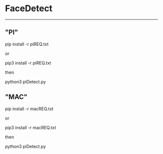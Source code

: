 # FaceDetect
-----------------------------

"PI"
-----------------------------
pip install -r piREQ.txt 

or 

pip3 install -r piREQ.txt 

then

python3 piDetect.py


"MAC"
-----------------------------
pip install -r macREQ.txt 

or 

pip3 install -r macREQ.txt 

then 

python3 piDetect.py

